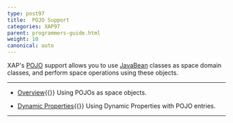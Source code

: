 ```yaml
---
type: post97
title:  POJO Support
categories: XAP97
parent: programmers-guide.html
weight: 10
canonical: auto
---
```




XAP's [POJO](http://en.wikipedia.org/wiki/Plain_Old_Java_Object) support allows you to use [JavaBean](http://docs.oracle.com/javase/tutorial/javabeans/) classes as space domain classes, and perform space operations using these objects.


<hr/>

- [Overview](./pojo-support.html){{<wbr>}}
Using POJOs as space objects.

- [Dynamic Properties](./dynamic-properties.html){{<wbr>}}
Using Dynamic Properties with POJO entries.

<hr/>
